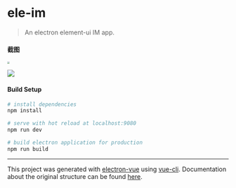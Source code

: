 # ele-im

> An electron element-ui IM app.

#### 截图

<img src="https://cdn.jsdelivr.net/gh/w4ngzhen/CDN/images/readme/im-login.png" style="zoom:33%;" />

![](https://cdn.jsdelivr.net/gh/w4ngzhen/CDN/images/readme/im-main.png)

#### Build Setup

``` bash
# install dependencies
npm install

# serve with hot reload at localhost:9080
npm run dev

# build electron application for production
npm run build


```

---

This project was generated with [electron-vue](https://github.com/SimulatedGREG/electron-vue) using [vue-cli](https://github.com/vuejs/vue-cli). Documentation about the original structure can be found [here](https://simulatedgreg.gitbooks.io/electron-vue/content/index.html).
